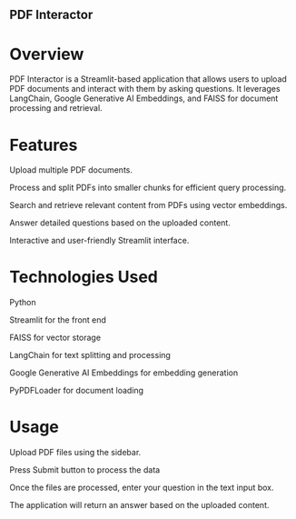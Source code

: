 ## PDF Interactor


# Overview


PDF Interactor is a Streamlit-based application that allows users to upload PDF documents and interact with them by asking questions. It leverages LangChain, Google Generative AI Embeddings, and FAISS for document processing and retrieval.

# Features

Upload multiple PDF documents.

Process and split PDFs into smaller chunks for efficient query processing.

Search and retrieve relevant content from PDFs using vector embeddings.

Answer detailed questions based on the uploaded content.

Interactive and user-friendly Streamlit interface.


# Technologies Used

Python

Streamlit for the front end

FAISS for vector storage

LangChain for text splitting and processing

Google Generative AI Embeddings for embedding generation

PyPDFLoader for document loading

# Usage

Upload PDF files using the sidebar.

Press Submit button to process the data

Once the files are processed, enter your question in the text input box.

The application will return an answer based on the uploaded content.
